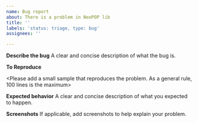 ```yaml
---
name: Bug report
about: There is a problem in NeoPOP lib
title: ''
labels: 'status: triage, type: bug'
assignees: ''

---
```


**Describe the bug**
A clear and concise description of what the bug is.

**To Reproduce**

<Please add a small sample that reproduces the problem. As a general rule, 100 lines is the maximum>

**Expected behavior**
A clear and concise description of what you expected to happen.

**Screenshots**
If applicable, add screenshots to help explain your problem.
